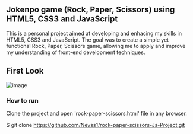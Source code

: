 ## Jokenpo game (Rock, Paper, Scissors) using HTML5, CSS3 and JavaScript
This is a personal project aimed at developing and enhacing my skills in HTML5, CSS3 and JavaScript. The goal was to create a simple yet functional Rock, Paper, Scissors game,
allowing me to apply and improve my understanding of front-end development techniques.

## First Look
![image](https://github.com/user-attachments/assets/d84a6b30-78bc-48a8-881f-3d45d73fca85)


### How to run
Clone the project and open 'rock-paper-scissors.html' file in any browser.

$ git clone https://github.com/Nevss1/rock-paper-scissors-Js-Project.git
